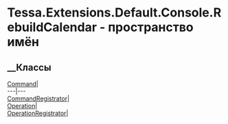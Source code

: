 # Tessa.Extensions.Default.Console.RebuildCalendar - пространство имён
## __Классы
[Command](T_Tessa_Extensions_Default_Console_RebuildCalendar_Command.htm)|  
---|---  
[CommandRegistrator](T_Tessa_Extensions_Default_Console_RebuildCalendar_CommandRegistrator.htm)|  
[Operation](T_Tessa_Extensions_Default_Console_RebuildCalendar_Operation.htm)|  
[OperationRegistrator](T_Tessa_Extensions_Default_Console_RebuildCalendar_OperationRegistrator.htm)|
